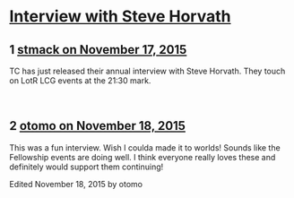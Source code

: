 # [Interview with Steve Horvath](https://community.fantasyflightgames.com/topic/193804-interview-with-steve-horvath/)

## 1 [stmack on November 17, 2015](https://community.fantasyflightgames.com/topic/193804-interview-with-steve-horvath/?do=findComment&comment=1896835)

TC has just released their annual interview with Steve Horvath. They touch on LotR LCG events at the 21:30 mark.

 





## 2 [otomo on November 18, 2015](https://community.fantasyflightgames.com/topic/193804-interview-with-steve-horvath/?do=findComment&comment=1897937)

This was a fun interview. Wish I coulda made it to worlds! Sounds like the Fellowship events are doing well. I think everyone really loves these and definitely would support them continuing! 

Edited November 18, 2015 by otomo

